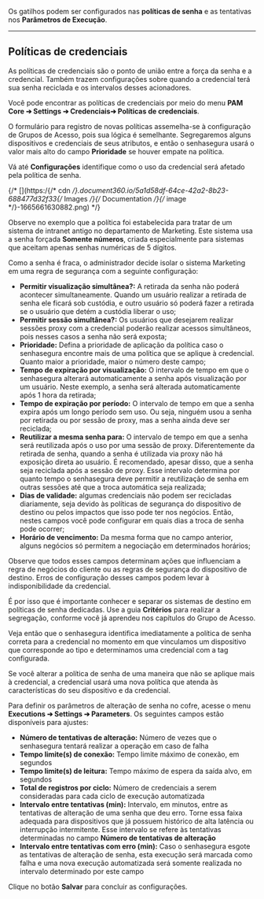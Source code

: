 Os gatilhos podem ser configurados nas **políticas de senha** e as tentativas nos **Parâmetros de Execução**.



---

## Políticas de credenciais

As políticas de credenciais são o ponto de união entre a força da senha e a credencial. Também trazem configurações sobre quando a credencial terá sua senha reciclada e os intervalos desses acionadores.

Você pode encontrar as políticas de credenciais por meio do menu **PAM Core ➔ Settings ➔ Credenciais➔ Políticas de credenciais**.

O formulário para registro de novas políticas assemelha\-se à configuração de Grupos de Acesso, pois sua lógica é semelhante. Segregaremos alguns dispositivos e credenciais de seus atributos, e então o senhasegura usará o valor mais alto do campo **Prioridade** se houver empate na política.

Vá até **Configurações** identifique como o uso da credencial será afetado pela política de senha.

{/* [](https:/{/* cdn */}.document360.io/5a1d58df-64ce-42a2-8b23-688477d32f33{/* Images */}{/* Documentation */}{/* image */}-1665661630882.png) */}

Observe no exemplo que a política foi estabelecida para tratar de um sistema de intranet antigo no departamento de Marketing. Este sistema usa a senha forçada **Somente números**, criada especialmente para sistemas que aceitam apenas senhas numéricas de 5 dígitos.

Como a senha é fraca, o administrador decide isolar o sistema Marketing em uma regra de segurança com a seguinte configuração:

* **Permitir visualização simultânea?:** A retirada da senha não poderá acontecer simultaneamente. Quando um usuário realizar a retirada de senha ele ficará sob custódia, e outro usuário só poderá fazer a retirada se o usuário que detém a custódia liberar o uso;
* **Permitir sessão simultânea?:** Os usuários que desejarem realizar sessões proxy com a credencial poderão realizar acessos simultâneos, pois nesses casos a senha não será exposta;
* **Prioridade:** Defina a prioridade de aplicação da política caso o senhasegura encontre mais de uma política que se aplique à credencial. Quanto maior a prioridade, maior o número deste campo;
* **Tempo de expiração por visualização:** O intervalo de tempo em que o senhasegura alterará automaticamente a senha após visualização por um usuário. Neste exemplo, a senha será alterada automaticamente após 1 hora da retirada;
* **Tempo de expiração por período:** O intervalo de tempo em que a senha expira após um longo período sem uso. Ou seja, ninguém usou a senha por retirada ou por sessão de proxy, mas a senha ainda deve ser reciclada;
* **Reutilizar a mesma senha para:** O intervalo de tempo em que a senha será reutilizada após o uso por uma sessão de proxy. Diferentemente da retirada de senha, quando a senha é utilizada via proxy não há exposição direta ao usuário. É recomendado, apesar disso, que a senha seja reciclada após a sessão de proxy. Esse intervalo determina por quanto tempo o senhasegura deve permitir a reutilização de senha em outras sessões até que a troca automática seja realizada;
* **Dias de validade:** algumas credenciais não podem ser recicladas diariamente, seja devido às políticas de segurança do dispositivo de destino ou pelos impactos que isso pode ter nos negócios. Então, nestes campos você pode configurar em quais dias a troca de senha pode ocorrer;
* **Horário de vencimento:** Da mesma forma que no campo anterior, alguns negócios só permitem a negociação em determinados horários;

Observe que todos esses campos determinam ações que influenciam a regra de negócios do cliente ou as regras de segurança do dispositivo de destino. Erros de configuração desses campos podem levar à indisponibilidade da credencial.

É por isso que é importante conhecer e separar os sistemas de destino em políticas de senha dedicadas. Use a guia **Critérios** para realizar a segregação, conforme você já aprendeu nos capítulos do Grupo de Acesso.

Veja então que o senhasegura identifica imediatamente a política de senha correta para a credencial no momento em que vinculamos um dispositivo que corresponde ao tipo e determinamos uma credencial com a tag configurada.

Se você alterar a política de senha de uma maneira que não se aplique mais à credencial, a credencial usará uma nova política que atenda às características do seu dispositivo e da credencial.

Para definir os parâmetros de alteração de senha no cofre, acesse o menu **Executions ➔ Settings ➔ Parameters**. Os seguintes campos estão disponíveis para ajustes:

* **Número de tentativas de alteração:** Número de vezes que o senhasegura tentará realizar a operação em caso de falha
* **Tempo limite(s) de conexão:** Tempo limite máximo de conexão, em segundos
* **Tempo limite(s) de leitura:** Tempo máximo de espera da saída alvo, em segundos
* **Total de registros por ciclo:** Número de credenciais a serem consideradas para cada ciclo de execução automatizada
* **Intervalo entre tentativas (min):** Intervalo, em minutos, entre as tentativas de alteração de uma senha que deu erro. Torne essa faixa adequada para dispositivos que já possuem histórico de alta latência ou interrupção intermitente. Esse intervalo se refere às tentativas determinadas no campo **Número de tentativas de alteração**
* **Intervalo entre tentativas com erro (min):** Caso o senhasegura esgote as tentativas de alteração de senha, esta execução será marcada como falha e uma nova execução automatizada será somente realizada no intervalo determinado por este campo

Clique no botão **Salvar** para concluir as configurações.

